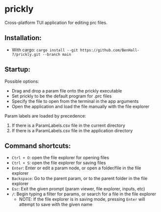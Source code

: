 # prickly

Cross-platform TUI application for editing prc files.

## Installation:

- With cargo: `cargo install --git https://github.com/BenHall-7/prickly.git --branch main`

## Startup:

Possible options:

- Drag and drop a param file onto the prickly executable
- Set prickly to be the default program for .prc files
- Specify the file to open from the terminal in the app arguments
- Open the application and load the file manually with the file explorer

Param labels are loaded by precedence:

1. If there is a ParamLabels.csv file in the current directory
2. If there is a ParamLabels.csv file in the application directory

## Command shortcuts:

- `Ctrl + O`: open the file explorer for opening files
- `Ctrl + S`: open the file explorer for saving files
- `Enter`: Enter or edit a param node, or open a folder/file in the file explorer
- `Backspace`: Go to the parent param, or to the parent folder in the file explorer
- `Esc`: Exit the given prompt (param viewer, file explorer, inputs, etc)
- `/`: Begin typing a filter for params, or search for a file in the file explorer
  - NOTE: If the file explorer is in saving mode, pressing `Enter` will attempt to save with the given name
